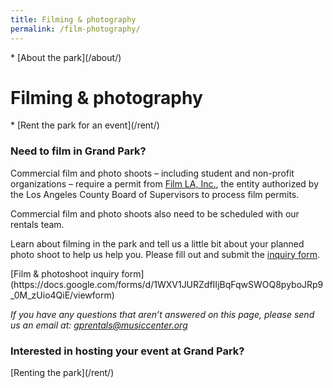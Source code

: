 ```yaml
---
title: Filming & photography
permalink: /film-photography/
---
```


<nav markdown="1">
* [About the park](/about/)
</nav>

Filming & photography
==================

<nav markdown="1">
*   [Rent the park for an event](/rent/)
</nav>

### Need to film in Grand Park?

Commercial film and photo shoots – including student and non-profit organizations – require a permit from [Film LA, Inc.](https://www.filmla.com/), the entity authorized by the Los Angeles County Board of Supervisors to process film permits. 

Commercial film and photo shoots also need to be scheduled with our rentals team.

Learn about filming in the park and tell us a little bit about your planned photo shoot to help us help you. Please fill out and submit the [inquiry form](https://docs.google.com/forms/d/1WXV1JURZdfIIjBqFqwSWOQ8pyboJRp9_0M_zUio4QiE/viewform).

<p class="action" markdown="1">
[Film & photoshoot inquiry form](https://docs.google.com/forms/d/1WXV1JURZdfIIjBqFqwSWOQ8pyboJRp9_0M_zUio4QiE/viewform)
</p>

<!-- 
<figure>
  <img src="https://thesource.metro.net/wp-content/uploads/2019/03/5c80271cf18d8c00099a9ef6-eight.jpg" alt="Captain Marvel" height="500" />
  <figcaption>Some scenes in the movie <em>“Captain Marvel”</em> were filmed at Grand Park. Source: <a href="https://thesource.metro.net/2018/09/18/captain-marvel-goes-metro/">Captain Marvel goes Metro</a>. Photo credit: Chuck Zlotnick / Marvel Studios</figcaption>
</figure>
-->


<div></div>

_If you have any questions that aren’t answered on this page, please send us an email at: [gprentals@musiccenter.org](mailto:gprentals@musiccenter.org)_


### Interested in hosting your event at Grand Park?

<p class="action" markdown="1">
[Renting the park](/rent/)
</p>
